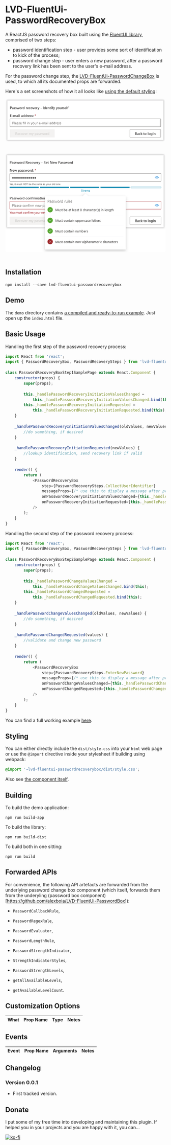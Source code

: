 # LVD-FluentUi-PasswordRecoveryBox

A ReactJS password recovery box built using the [FluentUI library](https://github.com/microsoft/fluentui), comprised of two steps:

- password identification step - user provides some sort of identification to kick of the process;
- password change step - user enters a new password, after a password recovery link has been sent to the user's e-mail address.

For the password change step, the [LVD-FluentUi-PasswordChangeBox](https://github.com/alexboia/LVD-FluentUi-PasswordChangeBox) is used, to which all its documented props are forwarded.

Here's a set screenshots of how it all looks like [using the default styling](https://github.com/alexboia/LVD-FluentUi-PasswordRecoveryBox/blob/main/src/css/style.css):

<p align="left">
	<img align="center" src="https://raw.githubusercontent.com/alexboia/LVD-FluentUi-PasswordRecoveryBox/main/docs/Capture-Step1.png" style="margin-bottom: 20px; margin-right: 20px; border-radius: 5px;" />
</p>

<p align="left">
	<img align="center" src="https://raw.githubusercontent.com/alexboia/LVD-FluentUi-PasswordRecoveryBox/main/docs/Capture-Step2.png" style="margin-bottom: 20px; margin-right: 20px; border-radius: 5px;" />
</p>

## Installation
<a name="c-installation"></a>

`npm install --save lvd-fluentui-passwordrecoverybox`

## Demo
<a name="c-demo"></a>

The `demo` directory contains [a compiled and ready-to-run example](https://github.com/alexboia/LVD-FluentUi-PasswordRecoveryBox/tree/main/demo). Just open up the `index.html` file.

## Basic Usage
<a name="c-basic-usage"></a>

Handling the first step of the password recovery process:

```javascript
import React from 'react';
import { PasswordRecoveryBox, PasswordRecoverySteps } from 'lvd-fluentui-passwordrecoverybox';

class PasswordRecoveryBoxStep1SamplePage extends React.Component {
	constructor(props) {
		super(props);

		this._handlePasswordRecoveryInitiationValuesChanged = 
			this._handlePasswordRecoveryInitiationValuesChanged.bind(this);
		this._handlePasswordRecoveryInitiationRequested =
			this._handlePasswordRecoveryInitiationRequested.bind(this);
	}

	_handlePasswordRecoveryInitiationValuesChanged(oldValues, newValues) {
		//do something, if desired
	}

	_handlePasswordRecoveryInitiationRequested(newValues) {
		//lookup identification, send recovery link if valid
	}

	render() {
		return (
			<PasswordRecoveryBox 
				step={PasswordRecoverySteps.CollectUserIdentifier}
				messageProps={/* use this to display a message after processing */}
				onPasswordRecoveryInitiationValuesChanged={this._handlePasswordRecoveryInitiationValuesChanged}
				onPasswordRecoveryInitiationRequested={this._handlePasswordRecoveryInitiationRequested}
			/>
		);
	}
}
```

Handling the second step of the password recovery process:

```javascript
import React from 'react';
import { PasswordRecoveryBox, PasswordRecoverySteps } from 'lvd-fluentui-passwordrecoverybox';

class PasswordRecoveryBoxStep2SamplePage extends React.Component {
	constructor(props) {
		super(props);

		this._handlePasswordChangeValuesChanged = 
			this._handlePasswordChangeValuesChanged.bind(this);
		this._handlePasswordChangedRequested = 
			this._handlePasswordChangedRequested.bind(this);
	}

	_handlePasswordChangeValuesChanged(oldValues, newValues) {
		//do something, if desired
	}

	_handlePasswordChangedRequested(values) {
		//validate and change new password
	}

	render() {
		return (
			<PasswordRecoveryBox 
				step={PasswordRecoverySteps.EnterNewPassword}
				messageProps={/* use this to display a message after processing */}
				onPasswordChangeValuesChanged={this._handlePasswordChangeValuesChanged}
				onPasswordChangedRequested={this._handlePasswordChangedRequested}
			/>
		);
	}
}
```

You can find a full working example [here](https://github.com/alexboia/LVD-FluentUi-PasswordRecoveryBox/blob/main/src/App.jsx).

## Styling
<a name="c-styling"></a>

You can either directly include the `dist/style.css` into your `html` web page or use the `@import` directive inside your stylesheet if building using webpack:

```css
@import '~lvd-fluentui-passwordrecoverybox/dist/style.css';
```

Also see [the component itself]().


## Building
<a name="c-building"></a>

To build the demo application: 

```
npm run build-app
```

To build the library: 

```
npm run build-dist
```

To build both in one sitting: 

```
npm run build
```

## Forwarded APIs

For convenience, the following API artefacts are forwarded from the underlying password change box component (which itself, forwards them from the underyling (password box component)[https://github.com/alexboia/LVD-FluentUi-PasswordBox]):

- `PasswordCallbackRule`,
- `PasswordRegexRule`,
- `PasswordEvaluator`,
- `PasswordLengthRule`,

- `PasswordStrengthIndicator`,
- `StrengthIndicatorStyles`,
- `PasswordStrengthLevels`,

- `getAllAvailableLevels`,
- `getAvailableLevelCount`.

## Customization Options
<a name="c-customization"></a>

| What | Prop Name | Type | Notes |
| --- | --- | --- | --- |

## Events
<a name="c-events"></a>

| Event | Prop Name | Arguments | Notes |
| --- | --- | --- | --- |

## Changelog
<a name="c-changelog"></a>

### Version 0.0.1

- First tracked version.

## Donate
<a name="c-donate"></a>

I put some of my free time into developing and maintaining this plugin.
If helped you in your projects and you are happy with it, you can...

[![ko-fi](https://www.ko-fi.com/img/githubbutton_sm.svg)](https://ko-fi.com/Q5Q01KGLM)